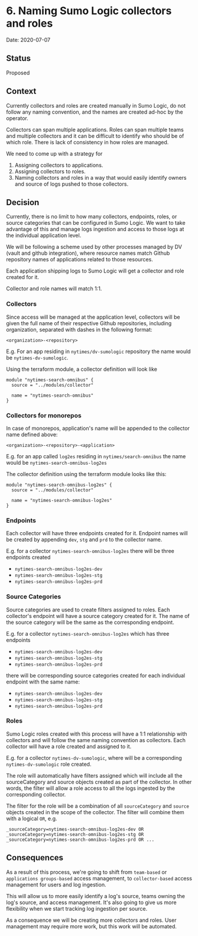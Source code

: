 # 6. Naming Sumo Logic collectors and roles

Date: 2020-07-07

## Status

Proposed

## Context

Currently collectors and roles are created manually in Sumo Logic, do not follow any naming convention, and the names are created ad-hoc by the operator.

Collectors can span multiple applications. Roles can span multiple teams and multiple collectors and it can be difficult to identify who should be of which role. There is lack of consistency in how roles are managed.

We need to come up with a strategy for
1) Assigning collectors to applications.
2) Assigning collectors to roles.
3) Naming collectors and roles in a way that would easily identify owners and source of logs pushed to those collectors.

## Decision

Currently, there is no limit to how many collectors, endpoints, roles, or source categories that can be configured in Sumo Logic. We want to take advantage of this and manage logs ingestion and access to those logs at the individual application level.

We will be following a scheme used by other processes managed by DV (vault and github integration), where resource names match Github repository names of applications related to those resources.

Each application shipping logs to Sumo Logic will get a collector and role created for it.

Collector and role names will match 1:1.

### Collectors

Since access will be managed at the application level, collectors will be given the full name of their respective Github repositories, including organization, separated with dashes in the following format:

`<organization>-<repository>`

E.g. For an app residing in `nytimes/dv-sumologic` repository the name would be `nytimes-dv-sumologic`.

Using the terraform module, a collector definition will look like


```hcl
module "nytimes-search-omnibus" {
  source = "../modules/collector"

  name = "nytimes-search-omnibus"
}
```

### Collectors for monorepos

In case of monorepos, application's name will be appended to the collector name defined above:

`<organization>-<repository>-<application>`

E.g. for an app called `log2es` residing in `nytimes/search-omnibus` the name would be `nytimes-search-omnibus-log2es`

The collector definition using the terraform module looks like this:

```hcl
module "nytimes-search-omnibus-log2es" {
  source = "../modules/collector"

  name = "nytimes-search-omnibus-log2es"
}
```

### Endpoints

Each collector will have three endpoints created for it. Endpoint names will be created by appending `dev`, `stg` and `prd` to the collector name.

E.g. for a collector `nytimes-search-omnibus-log2es` there will be three endpoints created

* `nytimes-search-omnibus-log2es-dev`
* `nytimes-search-omnibus-log2es-stg`
* `nytimes-search-omnibus-log2es-prd`

### Source Categories

Source categories are used to create filters assigned to roles. Each collector's endpoint will have a source category created for it. The name of the source category will be the same as the corresponding endpoint.

E.g. for a collector `nytimes-search-omnibus-log2es` which has three endpoints

* `nytimes-search-omnibus-log2es-dev`
* `nytimes-search-omnibus-log2es-stg`
* `nytimes-search-omnibus-log2es-prd`

there will be corresponding source categories created for each individual endpoint with the same name:

* `nytimes-search-omnibus-log2es-dev`
* `nytimes-search-omnibus-log2es-stg`
* `nytimes-search-omnibus-log2es-prd`

### Roles

Sumo Logic roles created with this process will have a 1:1 relationship with collectors and will follow the same naming convention as collectors. Each collector will have a role created and assigned to it.

E.g. for a collector `nytimes-dv-sumologic`, where will be a corresponding `nytimes-dv-sumologic` role created.

The role will automatically have filters assigned which will include all the sourceCategory and source objects created as part of the collector. In other words, the filter will allow a role access to all the logs ingested by the corresponding collector.

The filter for the role will be a combination of all `sourceCategory` and `source` objects created in the scope of the collector. The filter will combine them with a logical `OR`, e.g.

`_sourceCategory=nytimes-search-omnibus-log2es-dev OR _sourceCategory=nytimes-search-omnibus-log2es-stg OR _sourceCategory=nytimes-search-omnibus-log2es-prd OR ...`


## Consequences

As a result of this process, we're going to shift from `team-based` or `applications groups-based` access management, to `collector-based` access management for users and log ingestion.

This will allow us to more easily identify a log's source, teams owning the log's source, and access management. It's also going to give us more flexibility when we start tracking log ingestion per source.

As a consequence we will be creating more collectors and roles. User management may require more work, but this work will be automated.
